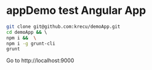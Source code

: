 # appDemo test Angular App

```bash
git clone git@github.com:krecu/demoApp.git
cd demoApp && \ 
npm i &&  \
npm i -g grunt-cli
grunt
```

Go to http://localhost:9000
